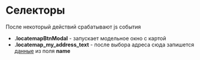 # Селекторы

После некоторый действий срабатывают js события

* **.locatemapBtnModal** - запускает модельное окно с картой
* **.locatemap_my_address_text** - после выбора адреса сюда запишется [данные](#functions-geocoder) из поля **name**
